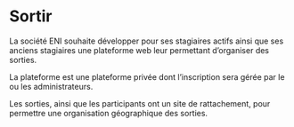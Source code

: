 # Sortir

La société ENI souhaite développer pour ses stagiaires actifs ainsi que ses anciens stagiaires une plateforme web leur permettant d’organiser des sorties.

La plateforme est une plateforme privée dont l’inscription sera gérée par le ou les
administrateurs.

Les sorties, ainsi que les participants ont un site de rattachement, pour permettre une
organisation géographique des sorties.